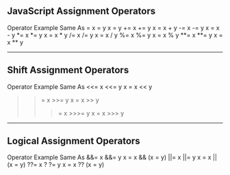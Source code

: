 
## JavaScript Assignment Operators

Operator        Example                      Same As
=               x = y                        x = y
+=              x += y                       x = x + y
-=              x -= y                       x = x - y
*=              x *= y                       x = x * y
/=              x /= y                       x = x / y
%=              x %= y                       x = x % y
**=             x **= y                      x = x ** y

***

## Shift Assignment Operators
Operator        Example                      Same As
<<=             x <<= y                      x = x << y
>>= x           >>= y                        x = x >> y
>>>=            x >>>= y                     x = x >>> y

***

## Logical Assignment Operators
Operator        Example                      Same As
&&=             x &&= y                      x = x && (x = y)
||= x           ||= y                        x = x || (x = y)
??= x ?         ?= y                         x = x ?? (x = y)
